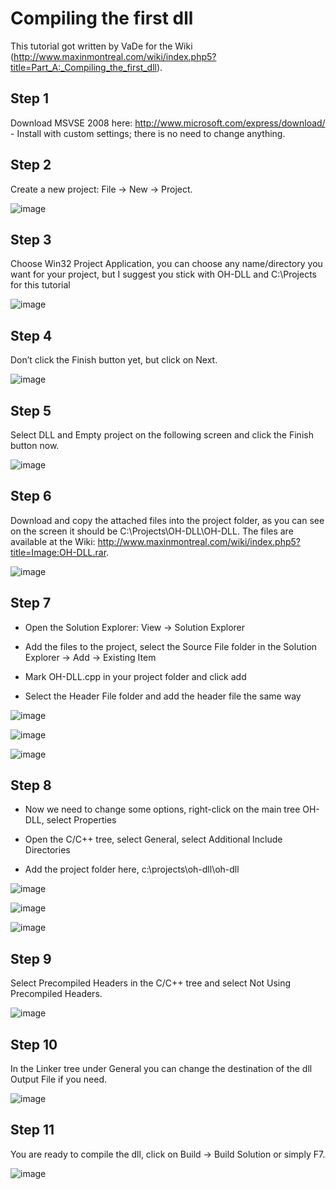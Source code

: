 # Compiling the first dll

This tutorial got written by VaDe for the Wiki
(<http://www.maxinmontreal.com/wiki/index.php5?title=Part_A:_Compiling_the_first_dll>).

## Step 1

Download MSVSE 2008 here: <http://www.microsoft.com/express/download/> -
Install with custom settings; there is no need to change anything.

## Step 2

Create a new project: File -\> New -\> Project.

![image](images/guide001.jpg)

## Step 3

Choose Win32 Project Application, you can choose any name/directory you
want for your project, but I suggest you stick with OH-DLL and
C:\Projects for this tutorial

![image](images/guide002.jpg)

## Step 4

Don’t click the Finish button yet, but click on Next.

![image](images/guide003.jpg)

## Step 5

Select DLL and Empty project on the following screen and click the
Finish button now.

![image](images/guide004.jpg)

## Step 6

Download and copy the attached files into the project folder, as you can
see on the screen it should be C:\Projects\OH-DLL\OH-DLL. The files are
available at the Wiki:
<http://www.maxinmontreal.com/wiki/index.php5?title=Image:OH-DLL.rar>.

![image](images/guide006.jpg)

## Step 7

- Open the Solution Explorer: View -\> Solution Explorer

- Add the files to the project, select the Source File folder in the
  Solution Explorer -\> Add -\> Existing Item

- Mark OH-DLL.cpp in your project folder and click add

- Select the Header File folder and add the header file the same way

![image](images/guide005.jpg)

![image](images/guide007.jpg)

![image](images/guide008.jpg)

## Step 8

- Now we need to change some options, right-click on the main tree
  OH-DLL, select Properties

- Open the C/C++ tree, select General, select Additional Include
  Directories

- Add the project folder here, c:\projects\oh-dll\oh-dll

![image](images/guide009.jpg)

![image](images/guide010.jpg)

![image](images/guide011.jpg)

## Step 9

Select Precompiled Headers in the C/C++ tree and select Not Using
Precompiled Headers.

![image](images/guide012.jpg)

## Step 10

In the Linker tree under General you can change the destination of the
dll Output File if you need.

![image](images/guide013.jpg)

## Step 11

You are ready to compile the dll, click on Build -\> Build Solution or
simply F7.

![image](images/guide014.jpg)
